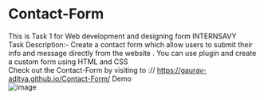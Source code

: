 # Contact-Form
This is Task 1 for Web development and designing form INTERNSAVY<br>
Task Description:- 
Create a contact form which allow users to submit their info and message directly from the website . You can use plugin and create a custom form using HTML and CSS
<br> Check out the Contact-Form by visiting to :// https://gaurav-aditya.github.io/Contact-Form/
Demo <br>
![image](https://github.com/gaurav-aditya/Contact-Form/assets/110540811/a885f3ce-1794-4e22-9563-2216ec158f67)
